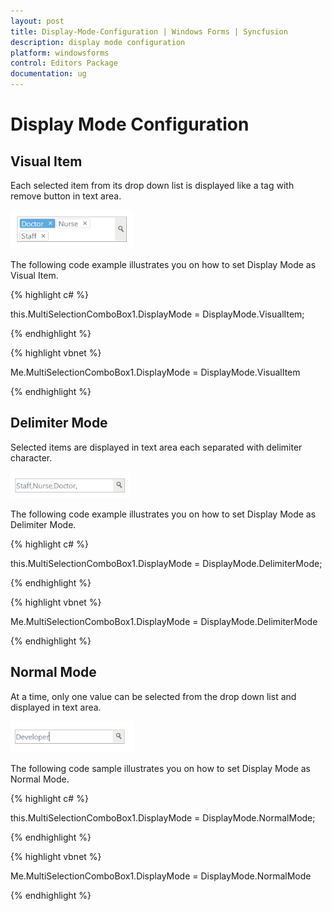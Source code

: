 ```yaml
---
layout: post
title: Display-Mode-Configuration | Windows Forms | Syncfusion
description: display mode configuration
platform: windowsforms
control: Editors Package
documentation: ug
---
```


# Display Mode Configuration

## Visual Item

Each selected item from its drop down list is displayed like a tag with remove button in text area.

![](Overview_images/Overview_img337.png) 


The following code example illustrates you on how to set Display Mode as Visual Item.

{% highlight c# %}

this.MultiSelectionComboBox1.DisplayMode = DisplayMode.VisualItem;

{% endhighlight %}

{% highlight vbnet %}

Me.MultiSelectionComboBox1.DisplayMode = DisplayMode.VisualItem

{% endhighlight %}

## Delimiter Mode

Selected items are displayed in text area each separated with delimiter character.

![](Overview_images/Overview_img338.png) 


The following code example illustrates you on how to set Display Mode as Delimiter Mode.

{% highlight c# %}

this.MultiSelectionComboBox1.DisplayMode = DisplayMode.DelimiterMode;

{% endhighlight %}

{% highlight vbnet %}

Me.MultiSelectionComboBox1.DisplayMode = DisplayMode.DelimiterMode

{% endhighlight %}

## Normal Mode

At a time, only one value can be selected from the drop down list and displayed in text area.

![](Overview_images/Overview_img339.png) 

The following code sample illustrates you on how to set Display Mode as Normal Mode.

{% highlight c# %}

this.MultiSelectionComboBox1.DisplayMode = DisplayMode.NormalMode;

{% endhighlight %}

{% highlight vbnet %}

Me.MultiSelectionComboBox1.DisplayMode = DisplayMode.NormalMode

{% endhighlight %}